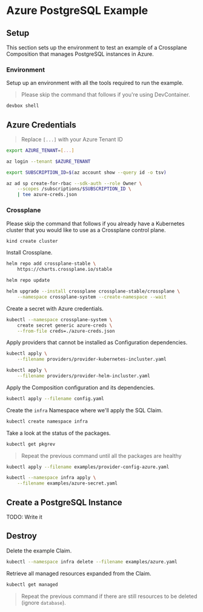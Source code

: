 # Azure PostgreSQL Example

## Setup

This section sets up the environment to test an example of a Crossplane Composition that manages PostgreSQL instances in Azure.

### Environment

Setup up an environment with all the tools required to run the example.

> Please skip the command that follows if you're using DevContainer.

```bash
devbox shell
```

## Azure Credentials

> Replace `[...]` with your Azure Tenant ID

```bash
export AZURE_TENANT=[...]

az login --tenant $AZURE_TENANT

export SUBSCRIPTION_ID=$(az account show --query id -o tsv)

az ad sp create-for-rbac --sdk-auth --role Owner \
    --scopes /subscriptions/$SUBSCRIPTION_ID \
    | tee azure-creds.json
```

### Crossplane

Please skip the command that follows if you already have a Kubernetes cluster that you would like to use as a Crossplane control plane.

```sh
kind create cluster
```

Install Crossplane.

```sh
helm repo add crossplane-stable \
    https://charts.crossplane.io/stable

helm repo update

helm upgrade --install crossplane crossplane-stable/crossplane \
    --namespace crossplane-system --create-namespace --wait
```

Create a secret with Azure credentials.

```sh
kubectl --namespace crossplane-system \
    create secret generic azure-creds \
    --from-file creds=./azure-creds.json
```

Apply providers that cannot be installed as Configuration dependencies.

```sh
kubectl apply \
    --filename providers/provider-kubernetes-incluster.yaml

kubectl apply \
    --filename providers/provider-helm-incluster.yaml
```

Apply the Composition configuration and its dependencies.

```sh
kubectl apply --filename config.yaml
```

Create the `infra` Namespace where we'll apply the SQL Claim.

```sh
kubectl create namespace infra
```

Take a look at the status of the packages.

```sh
kubectl get pkgrev
```

> Repeat the previous command until all the packages are healthy

```sh
kubectl apply --filename examples/provider-config-azure.yaml

kubectl --namespace infra apply \
    --filename examples/azure-secret.yaml
```

## Create a PostgreSQL Instance

TODO: Write it

## Destroy

Delete the example Claim.

```bash
kubectl --namespace infra delete --filename examples/azure.yaml
```

Retrieve all managed resources expanded from the Claim.

```sh
kubectl get managed
```

> Repeat the previous command if there are still resources to be deleted (ignore `database`).
